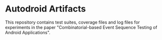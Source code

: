 # Autodroid Artifacts

This repository contains test suites, coverage files and log files for experiments in the paper "Combinatorial-based Event Sequence Testing of Android Applications".
